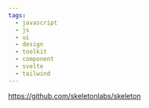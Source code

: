 ```yaml
---
tags:
  - javascript
  - js
  - ui
  - design
  - toolkit
  - component
  - svelte
  - tailwind
---
```


https://github.com/skeletonlabs/skeleton

